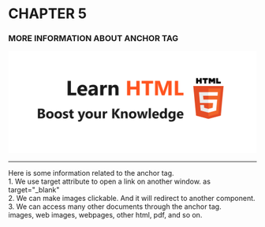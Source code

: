 # CHAPTER 5
### MORE INFORMATION ABOUT ANCHOR TAG
![Banner](https://github.com/Ninja-Vikash/Assets/blob/main/HTML%20Assets/HTML.png)
<hr>
Here is some information related to the anchor tag.
<br>
1. We use target attribute to open a link on another window. as <br>
target="_blank"
<br>
2. We can make images clickable. And it will redirect to another component.
<br>
3. We can access many other documents through the anchor tag. <br>
images, web images, webpages, other html, pdf, and so on.

